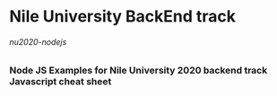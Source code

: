 # Nile University BackEnd track
###### nu2020-nodejs

### Node JS Examples for Nile University 2020 backend track Javascript cheat sheet
